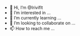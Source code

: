 - 👋 Hi, I’m @Iriviflt
- 👀 I’m interested in ...
- 🌱 I’m currently learning ...
- 💞️ I’m looking to collaborate on ...
- 📫 How to reach me ...

<!---
Iriviflt/Iriviflt is a ✨ special ✨ repository because its `README.md` (this file) appears on your GitHub profile.
You can click the Preview link to take a look at your changes.
--->
